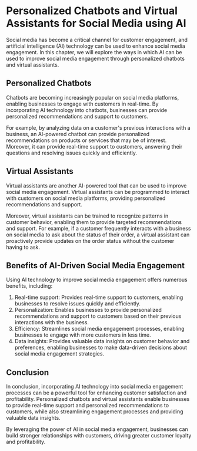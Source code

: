 Personalized Chatbots and Virtual Assistants for Social Media using AI
============================================================================================================================

Social media has become a critical channel for customer engagement, and artificial intelligence (AI) technology can be used to enhance social media engagement. In this chapter, we will explore the ways in which AI can be used to improve social media engagement through personalized chatbots and virtual assistants.

Personalized Chatbots
---------------------

Chatbots are becoming increasingly popular on social media platforms, enabling businesses to engage with customers in real-time. By incorporating AI technology into chatbots, businesses can provide personalized recommendations and support to customers.

For example, by analyzing data on a customer's previous interactions with a business, an AI-powered chatbot can provide personalized recommendations on products or services that may be of interest. Moreover, it can provide real-time support to customers, answering their questions and resolving issues quickly and efficiently.

Virtual Assistants
------------------

Virtual assistants are another AI-powered tool that can be used to improve social media engagement. Virtual assistants can be programmed to interact with customers on social media platforms, providing personalized recommendations and support.

Moreover, virtual assistants can be trained to recognize patterns in customer behavior, enabling them to provide targeted recommendations and support. For example, if a customer frequently interacts with a business on social media to ask about the status of their order, a virtual assistant can proactively provide updates on the order status without the customer having to ask.

Benefits of AI-Driven Social Media Engagement
---------------------------------------------

Using AI technology to improve social media engagement offers numerous benefits, including:

1. Real-time support: Provides real-time support to customers, enabling businesses to resolve issues quickly and efficiently.
2. Personalization: Enables businesses to provide personalized recommendations and support to customers based on their previous interactions with the business.
3. Efficiency: Streamlines social media engagement processes, enabling businesses to engage with more customers in less time.
4. Data insights: Provides valuable data insights on customer behavior and preferences, enabling businesses to make data-driven decisions about social media engagement strategies.

Conclusion
----------

In conclusion, incorporating AI technology into social media engagement processes can be a powerful tool for enhancing customer satisfaction and profitability. Personalized chatbots and virtual assistants enable businesses to provide real-time support and personalized recommendations to customers, while also streamlining engagement processes and providing valuable data insights.

By leveraging the power of AI in social media engagement, businesses can build stronger relationships with customers, driving greater customer loyalty and profitability.
